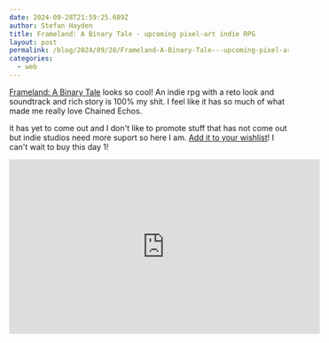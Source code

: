 ```yaml
---
date: 2024-09-28T21:59:25.689Z
author: Stefan Hayden
title: Frameland: A Binary Tale - upcoming pixel-art indie RPG
layout: post
permalink: /blog/2024/09/28/Frameland-A-Binary-Tale---upcoming-pixel-art-indie-RPG/
categories:
  - web
---
```


[Frameland: A Binary Tale](https://frameland.net/) looks so cool! An indie rpg with a reto look and soundtrack and rich story is 100% my shit. I feel like it has so much of what made me really love Chained Echos.

it has yet to come out and I don't like to promote stuff that has not come out but indie studios need more suport so here I am. [Add it to your wishlist](https://store.steampowered.com/app/2137750/Frameland_A_Binary_Tale/)! I can't wait to buy this day 1!


<iframe width="560" height="315" src="https://www.youtube.com/embed/T87JjxBXSng?si=VtJy-bGHHL4araFn" title="YouTube video player" frameborder="0" allow="accelerometer; autoplay; clipboard-write; encrypted-media; gyroscope; picture-in-picture; web-share" referrerpolicy="strict-origin-when-cross-origin" allowfullscreen></iframe>
